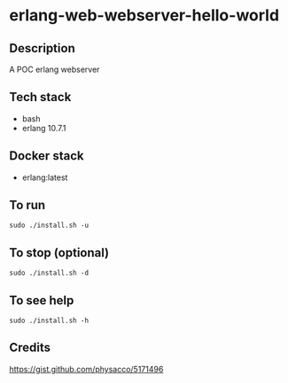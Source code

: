# erlang-web-webserver-hello-world

## Description
A POC erlang webserver

## Tech stack
- bash
- erlang 10.7.1

## Docker stack
- erlang:latest

## To run
`sudo ./install.sh -u`

## To stop (optional)
`sudo ./install.sh -d`

## To see help
`sudo ./install.sh -h`

## Credits
https://gist.github.com/physacco/5171496
